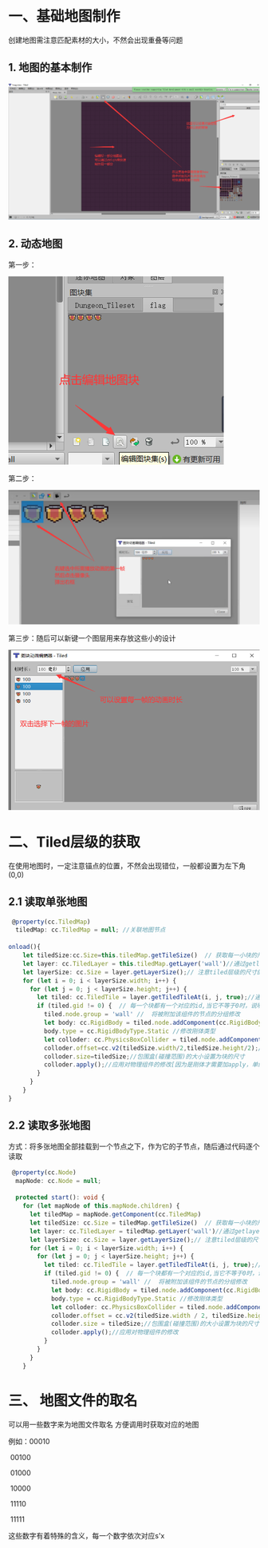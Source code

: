 # 一、基础地图制作

创建地图需注意匹配素材的大小，不然会出现重叠等问题

## 1. 地图的基本制作

<img src="tu/基础.png">

## 2. 动态地图

第一步：

<img src="tu/第一步.png">

第二步：

<img src="tu/第二步.png">

第三步：随后可以新键一个图层用来存放这些小的设计

<img src="tu/第三步.png">

# 二、Tiled层级的获取

在使用地图时，一定注意锚点的位置，不然会出现错位，一般都设置为左下角(0,0)

## 2.1 读取单张地图

```typescript
 @property(cc.TiledMap)
  tiledMap: cc.TiledMap = null; //关联地图节点

onload(){
    let tiledSize:cc.Size=this.tiledMap.getTileSize()  // 获取每一小块的尺寸
    let layer: cc.TiledLayer = this.tiledMap.getLayer('wall')//通过getlayer获取对应层级
    let layerSize: cc.Size = layer.getLayerSize();// 注意tiled层级的尺寸的单位是块，并不是实际上的像素，所以这里获取的尺寸是值块的个数
    for (let i = 0; i < layerSize.width; i++) {
      for (let j = 0; j < layerSize.height; j++) {
        let tiled: cc.TiledTile = layer.getTiledTileAt(i, j, true);//通过坐标来获取对应的块
        if (tiled.gid != 0) {  // 每一个块都有一个对应的id,当它不等于0时，说明这一块的元素是存在的
          tiled.node.group = 'wall' //  将被附加该组件的节点的分组修改
          let body: cc.RigidBody = tiled.node.addComponent(cc.RigidBody);
          body.type = cc.RigidBodyType.Static //修改刚体类型
          let colloder: cc.PhysicsBoxCollider = tiled.node.addComponent(cc.PhysicsBoxCollider)
          colloder.offset=cc.v2(tiledSize.width/2,tiledSize.height/2);//修改每一块的偏移量
          colloder.size=tiledSize;//包围盒(碰撞范围)的大小设置为块的尺寸
          colloder.apply();//应用对物理组件的修改[因为是刚体才需要加apply，单纯的碰撞组件不需要加]
        }
      }
    }
}
```

## 2.2 读取多张地图

方式：将多张地图全部挂载到一个节点之下，作为它的子节点，随后通过代码逐个读取

```typescript
 @property(cc.Node)
  mapNode: cc.Node = null;

  protected start(): void {
    for (let mapNode of this.mapNode.children) {
      let tiledMap = mapNode.getComponent(cc.TiledMap)
      let tiledSize: cc.Size = tiledMap.getTileSize()  // 获取每一小块的尺寸
      let layer: cc.TiledLayer = tiledMap.getLayer('wall')//通过getlayer获取对应层级
      let layerSize: cc.Size = layer.getLayerSize();// 注意tiled层级的尺寸的单位是块，并不是实际上的像素，所以这里获取的尺寸是值块的个数
      for (let i = 0; i < layerSize.width; i++) {
        for (let j = 0; j < layerSize.height; j++) {
          let tiled: cc.TiledTile = layer.getTiledTileAt(i, j, true);//通过坐标来获取对应的块
          if (tiled.gid != 0) {  // 每一个块都有一个对应的id,当它不等于0时，说明这一块的元素是存在的
            tiled.node.group = 'wall' //  将被附加该组件的节点的分组修改
            let body: cc.RigidBody = tiled.node.addComponent(cc.RigidBody);
            body.type = cc.RigidBodyType.Static //修改刚体类型
            let colloder: cc.PhysicsBoxCollider = tiled.node.addComponent(cc.PhysicsBoxCollider)
            colloder.offset = cc.v2(tiledSize.width / 2, tiledSize.height / 2);//修改每一块的偏移量
            colloder.size = tiledSize;//包围盒(碰撞范围)的大小设置为块的尺寸
            colloder.apply();//应用对物理组件的修改
          }
        }
      }
    }

```



# 三、 地图文件的取名

可以用一些数字来为地图文件取名 方便调用时获取对应的地图

例如：00010

​           00100

​           01000

​          10000

​          11110

​          11111

这些数字有着特殊的含义，每一个数字依次对应s'x
